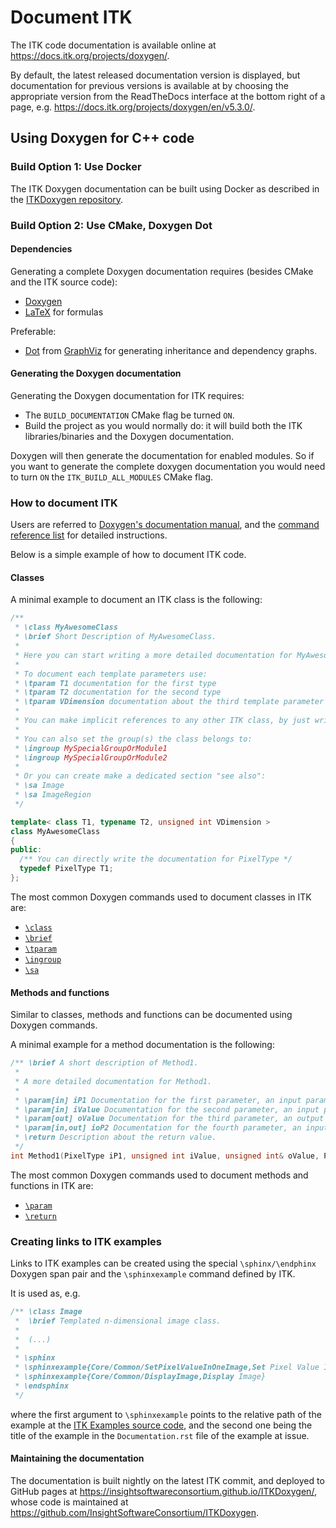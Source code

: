 # Document ITK

The ITK code documentation is available online at https://docs.itk.org/projects/doxygen/.

By default, the latest released documentation version is displayed,
but documentation for previous versions is available at by choosing the
appropriate version from the ReadTheDocs interface at the bottom right of a page, e.g.
https://docs.itk.org/projects/doxygen/en/v5.3.0/.

## Using Doxygen for C++ code

### Build Option 1: Use Docker

The ITK Doxygen documentation can be built using Docker as described in the
[ITKDoxygen repository](https://github.com/InsightSoftwareConsortium/ITKDoxygen).

### Build Option 2: Use CMake, Doxygen Dot

#### Dependencies

Generating a complete Doxygen documentation requires (besides CMake and
the ITK source code):

- [Doxygen](https://www.doxygen.nl/)
- [LaTeX](https://www.latex-project.org/) for formulas

Preferable:

- [Dot](https://graphviz.org/doc/info/lang.html) from [GraphViz](https://graphviz.org/)
  for generating inheritance and dependency graphs.

#### Generating the Doxygen documentation

Generating the Doxygen documentation for ITK requires:

- The `BUILD_DOCUMENTATION` CMake flag be turned `ON`.
- Build the project as you would normally do: it will build both the
  ITK libraries/binaries and the Doxygen documentation.

Doxygen will then generate the documentation for enabled modules. So if
you want to generate the complete doxygen documentation you would need
to turn `ON` the `ITK_BUILD_ALL_MODULES` CMake flag.

### How to document ITK

Users are referred to [Doxygen's documentation manual](https://www.doxygen.nl/manual/docblocks.html),
and the [command reference list](https://www.doxygen.nl/manual/commands.html)
for detailed instructions.

Below is a simple example of how to document ITK code.

#### Classes

A minimal example to document an ITK class is the following:

```cpp
/**
 * \class MyAwesomeClass
 * \brief Short Description of MyAwesomeClass.
 *
 * Here you can start writing a more detailed documentation for MyAwesomeClass.
 *
 * To document each template parameters use:
 * \tparam T1 documentation for the first type
 * \tparam T2 documentation for the second type
 * \tparam VDimension documentation about the third template parameter which seems to be related to the Dimension
 *
 * You can make implicit references to any other ITK class, by just writing their names, e.g. Image, ImageRegion...
 *
 * You can also set the group(s) the class belongs to:
 * \ingroup MySpecialGroupOrModule1
 * \ingroup MySpecialGroupOrModule2
 *
 * Or you can create make a dedicated section "see also":
 * \sa Image
 * \sa ImageRegion
 */

template< class T1, typename T2, unsigned int VDimension >
class MyAwesomeClass
{
public:
  /** You can directly write the documentation for PixelType */
  typedef PixelType T1;
};
```

The most common Doxygen commands used to document classes in ITK are:

- [`\class`](https://www.doxygen.nl/manual/commands.html#cmdclass)
- [`\brief`](https://www.doxygen.nl/manual/commands.html#cmdbrief)
- [`\tparam`](http://www.stack.nl/~dimitri/doxygen/commands.html#cmdtparam)
- [`\ingroup`](https://www.doxygen.nl/manual/commands.html#cmdingroup)
- [`\sa`](https://www.doxygen.nl/manual/commands.html#cmdsa)

#### Methods and functions

Similar to classes, methods and functions can be documented using
Doxygen commands.

A minimal example for a method documentation is the following:

```cpp
/** \brief A short description of Method1.
 *
 * A more detailed documentation for Method1.
 *
 * \param[in] iP1 Documentation for the first parameter, an input parameter.
 * \param[in] iValue Documentation for the second parameter, an input parameter.
 * \param[out] oValue Documentation for the third parameter, an output parameter.
 * \param[in,out] ioP2 Documentation for the fourth parameter, an input/output parameter.
 * \return Description about the return value.
 */
int Method1(PixelType iP1, unsigned int iValue, unsigned int& oValue, PixelType& ioP2) const
```

The most common Doxygen commands used to document methods and functions
in ITK are:

- [`\param`](https://www.doxygen.nl/manual/commands.html#cmdparam)
- [`\return`](https://www.doxygen.nl/manual/commands.html#cmdreturn)

### Creating links to ITK examples

Links to ITK examples can be created using the special
`\sphinx/\endphinx` Doxygen span pair and the `\sphinxexample` command
defined by ITK.

It is used as, e.g.

```cpp
/** \class Image
 *  \brief Templated n-dimensional image class.
 *
 *  (...)
 *
 * \sphinx
 * \sphinxexample{Core/Common/SetPixelValueInOneImage,Set Pixel Value In One Image}
 * \sphinxexample{Core/Common/DisplayImage,Display Image}
 * \endsphinx
 */
```

where the first argument to `\sphinxexample` points to the relative
path of the example at the [ITK Examples source code](https://github.com/InsightSoftwareConsortium/ITKSphinxExamples/tree/master/src),
and the second one being the title of the example in the
`Documentation.rst` file of the example at issue.

#### Maintaining the documentation

The documentation is built nightly on the latest ITK commit, and deployed to GitHub pages
at https://insightsoftwareconsortium.github.io/ITKDoxygen/, whose code is maintained at
https://github.com/InsightSoftwareConsortium/ITKDoxygen.
